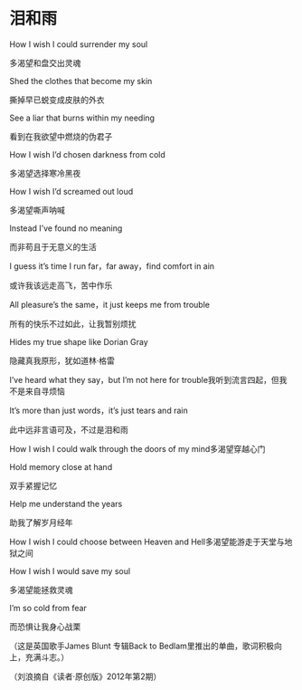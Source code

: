 # 泪和雨

How I wish I could surrender my soul 

多渴望和盘交出灵魂 

Shed the clothes that become my skin 

撕掉早已蜕变成皮肤的外衣 

See a liar that burns within my needing 

看到在我欲望中燃烧的伪君子 

How I wish I’d chosen darkness from cold 

多渴望选择寒冷黑夜 

How I wish I’d screamed out loud 

多渴望嘶声呐喊 

Instead I’ve found no meaning 

而非苟且于无意义的生活 

I guess it’s time I run far，far away，find comfort in ain 

或许我该远走高飞，苦中作乐 

All pleasure’s the same，it just keeps me from trouble 

所有的快乐不过如此，让我暂别烦扰 

Hides my true shape like Dorian Gray 

隐藏真我原形，犹如道林·格雷 

I’ve heard what they say，but I’m not here for trouble我听到流言四起，但我不是来自寻烦恼 

It’s more than just words，it’s just tears and rain 

此中远非言语可及，不过是泪和雨 

How I wish I could walk through the doors of my mind多渴望穿越心门 

Hold memory close at hand 

双手紧握记忆 

Help me understand the years 

助我了解岁月经年 

How I wish I could choose between Heaven and Hell多渴望能游走于天堂与地狱之间 

How I wish I would save my soul 

多渴望能拯救灵魂 

I’m so cold from fear 

而恐惧让我身心战栗 

（这是英国歌手James Blunt 专辑Back to Bedlam里推出的单曲，歌词积极向上，充满斗志。） 

（刘浪摘自《读者·原创版》2012年第2期）